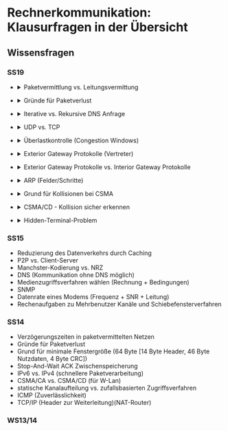 # Rechnerkommunikation: Klausurfragen in der Übersicht
## Wissensfragen
### SS19
- <details>
  <summary>Paketvermittlung vs. Leitungsvermittung</summary>
  
  **Frage:**
  (2 Punkte) Was ist ein Vorteil der Paketvermittlung gegenüber der Leitungsvermittlung? Begründen Sie diesen kurz.

  **Referenz:**
  _Einführung - Folie 17_
  ![Einführung - Folie 17](solution_screenshots/paketvermittlung_vs_leitungsvermittlung.png)
</details>

- <details>
  <summary>Gründe für Paketverlust</summary>
  
  **Frage:**
  (2 Punkte) Nennen Sie zwei Ursachen für Verluste in paketvermittelten Netzen.

  **Referenz:**
  _Transportschicht - Folie 15_
  ![Transportschicht - Folie 15](solution_screenshots/gruende_fuer_paketverlust.png)
</details>

- <details>
  <summary>Iterative vs. Rekursive DNS Anfrage</summary>
  
  **Frage:**
  (2 Punkte) Was ist der Unterschied zwischen einer iterativen und einer rekursiven DNS-Anfrage?

  **Referenz:**
  _Anwendungschicht - Folie 67/68_
  ![Anwendungschicht - Folie 67/68](solution_screenshots/iterative_vs_rekursive_dns_anfrage.png)
</details>

- <details>
  <summary>UDP vs. TCP</summary>
  
  **Frage:**
  (2 Punkte) Nennen Sie je einen Vor- und einen Nachteil von UDP gegenüber TCP.

  **Referenz:**
  <https://www.netburner.com/learn/tcp-vs-udp-battle-of-the-protocols/>
  ![<https://www.netburner.com/learn/tcp-vs-udp-battle-of-the-protocols/>](solution_screenshots/udp_vs_tcp.png)
</details>

- <details>
  <summary>Überlastkontrolle (Congestion Windows)</summary>
  
  **Frage:**
  (3 Punkte) In nachstehender Tabelle soll der Verlauf des Congestion Windows (Fenster der Überlastkontrolle) bei TCP veranschaulicht werden.
  ![Frage e)](solution_screenshots/frage_ss19_1_e.png)

  **Referenz:**
  _Transportschicht - Folie 49_
  ![Transportschicht - Folie 49](solution_screenshots/ueberlastkontrolle_und_congestion_window.png)
</details>

- <details>
  <summary>Exterior Gateway Protokolle (Vertreter)</summary>
  
  **Frage:**
  (1 Punkt) Zum Routing über mehrere Routingdomänen hinweg kommen Exterior Gateway Protokolle zum Einsatz. Nennen Sie den wichtigsten Vertreter.

  **Referenz:**
  _Netzwerkschicht - Folie 114_
  ![Netzwerkschicht - Folie 114](solution_screenshots/exterior_gateway_protocol_and_example.png)
</details>

- <details>
  <summary>Exterior Gateway Protokolle vs. Interior Gateway Protokolle </summary>
  
  **Frage:**
  (2 Punkte) Erläutern Sie einen möglichen Grund, warum fürs Routing über Routingsdomänen hinweg nicht einfach auf Interior Gateway Protokolle gesetzt wird, also z.B. Distanzvektorrouting.

  **Referenz:**
</details>

- <details>
  <summary>ARP (Felder/Schritte) </summary>
  
  **Frage:**
  (2 Punkte) Nehmen Sie zwei Hosts an, die direkt über einen Switch miteinander verbunden sind. Host A mit IP-Adresse 192.168.2.1 und MAC-Adresse AA-BB-CC-DDEE-0A möchte einen Frame an Host B mit IP-Adresse 192.168.2.2 und MAC-Adresse AA-BB-CC-DD-EE-0B versenden. Allerdings kennt Host A die MAC-Adresse von B noch nicht, sodass das ARP-Protokoll zum Einsatz kommt. Vervollständigen Sie nachstehende ARP-Felder der ausgetauschten Rahmen.
  ![Frage h)](solution_screenshots/frage_ss19_1_h.png)

  **Referenz:**
  _Sicherungsschicht - Folie 9/10_
  ![Sicherungsschicht - Folie 9/10](solution_screenshots/arp.png)
</details>

- <details>
  <summary>Grund für Kollisionen bei CSMA</summary>
  
  **Frage:**
  (3 Punkte) Was ist die Grundidee von CSMA-Verfahren? Warum können dennoch noch Kollisionen auftreten?

  **Referenz:**
  _Sicherungsschicht - Folie 41/42_
  ![Sicherungsschicht - Folie 41/42](solution_screenshots/csma_allgemein.png)
  
  _Sicherungsschicht - Folie 43_ -> Kollisionsgrund
  ![Netzwerkschicht - Folie 43](solution_screenshots/csma_kollisionsgrund.png)
</details>

- <details>
  <summary>CSMA/CD - Kollision sicher erkennen</summary>
  
  **Frage:**
  (3 Punkte) Nehmen Sie an, Sie verwenden CSMA/CD fur den Medienzugriff. Ein Rahmen sei 1250 Bytes groß, die maximale Ausbreitungsverzögerung betrage 2ms, Sie senden mit 1 Mbit/s. Berechnen Sie, ob Kollisionen sicher erkannt werden. Erläutern Sie den Ansatz in eigenen Worten.

  **Referenz:**
  _Sicherungsschicht - Folie 48/50_
  ![Sicherungsschicht - Folie 48/50](solution_screenshots/csma_cd_kollision_sicher_erkennen.png)
</details>

- <details>
  <summary>Hidden-Terminal-Problem</summary>
  
  **Frage:**
  (3 Punkte) Erläutern Sie kurz das Hidden-Terminal-Problem.

  **Referenz:**
  _Sicherungsschicht - Folie 82_
  ![Sicherungsschicht - Folie 82](solution_screenshots/hidden_terminal_problem.png)
</details>

### SS15
- Reduzierung des Datenverkehrs durch Caching
- P2P vs. Client-Server
- Manchster-Kodierung vs. NRZ
- DNS (Kommunikation ohne DNS möglich)
- Medienzugriffsverfahren wählen (Rechnung + Bedingungen)
- SNMP
- Datenrate eines Modems (Frequenz + SNR + Leitung)
- Rechenaufgaben zu Mehrbenutzer Kanäle und Schiebefensterverfahren

### SS14
- Verzögerungszeiten in paketvermittelten Netzen
- Gründe für Paketverlust
- Grund für minimale Fenstergröße (64 Byte [14 Byte Header, 46 Byte Nutzdaten, 4 Byte CRC])
- Stop-And-Wait ACK Zwischenspeicherung
- IPv6 vs. IPv4 (schnellere Paketverarbeitung)
- CSMA/CA vs. CSMA/CD (für W-Lan)
- statische Kanalaufteilung vs. zufallsbasierten Zugriffsverfahren
- ICMP (Zuverlässlichkeit)
- TCP/IP (Header zur Weiterleitung)(NAT-Router)

### WS13/14




